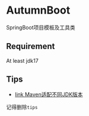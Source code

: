 # AutumnBoot
SpringBoot项目模板及工具类

## Requirement

At least jdk17

## Tips

- [link Maven适配不同JDK版本](tips/maven.md)

记得删除`tips`